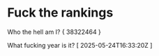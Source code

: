 # Fuck the rankings

Who the hell am I?
{ 38322464 }

What fucking year is it?
[ 2025-05-24T16:33:20Z ]
